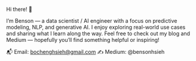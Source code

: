 Hi there! 👋

I’m Benson — a data scientist / AI engineer with a focus on predictive modeling, NLP, and generative AI.
I enjoy exploring real-world use cases and sharing what I learn along the way. Feel free to check out my blog and Medium — hopefully you’ll find something helpful or inspiring!

📬 Email: bochenghsieh@gmail.com
✍️ Medium: @bensonhsieh
